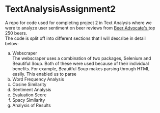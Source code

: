 # TextAnalysisAssignment2
A repo for code used for completing project 2 in Text Analysis where we were to analyze user sentiment on beer reviews from <a href='https://www.beeradvocate.com/beer/top-rated/'> Beer Advocate's </a> top 250 beers.  <br>
The code is split off into different sections that I will describe in detail below:
<ol type="a">
  <li>Webscraper</li>
  The webscraper uses a combination of two packages, Selenium and Beautiful Soup. Both of these were used because of their individual benefits. For example, Beauitful Soup makes parsing through HTML easily. This enabled us to parse 
  <li>Word Frequency Analysis</li>
  <li>Cosine Similarity</li>
  <li>Sentiment Analysis</li>
  <li>Evaluation Score</li>
  <li>Spacy Simliarity</li>
  <li>Analysis of Results</li>

</ol>
